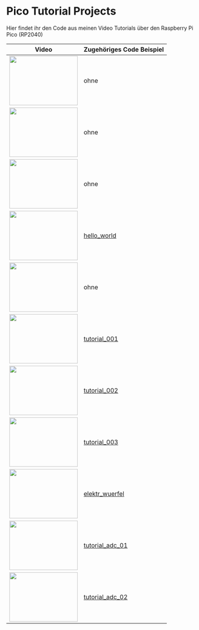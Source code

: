 # Pico Tutorial Projects
Hier findet ihr den Code aus meinen Video Tutorials über den Raspberry Pi Pico (RP2040)

|Video|Zugehöriges Code Beispiel|
|---|---|
|[<img src="https://img.youtube.com/vi/Krq4fd8M79U/0.jpg" width="180" height="130">](https://www.youtube.com/watch?v=Krq4fd8M79U)|ohne|
|[<img src="https://img.youtube.com/vi/Cyo-i7R9KsM/0.jpg" width="180" height="130">](https://www.youtube.com/watch?v=Cyo-i7R9KsM)|ohne|
|[<img src="https://img.youtube.com/vi/H9BZLkpwuV4/0.jpg" width="180" height="130">](https://www.youtube.com/watch?v=H9BZLkpwuV4)|ohne|
|[<img src="https://img.youtube.com/vi/vvof0Rir8rY/0.jpg" width="180" height="130">](https://www.youtube.com/watch?v=vvof0Rir8rY)|[hello_world](https://github.com/ThKattanek/pico_tutorial_projects/tree/master/hello_world)|
|[<img src="https://img.youtube.com/vi/II6CcU18kTY/0.jpg" width="180" height="130">](https://www.youtube.com/watch?v=II6CcU18kTY)|ohne|
|[<img src="https://img.youtube.com/vi/41-aYeslmRs/0.jpg" width="180" height="130">](https://www.youtube.com/watch?v=41-aYeslmRs)|[tutorial_001](https://github.com/ThKattanek/pico_tutorial_projects/tree/master/tutorial_001)|
|[<img src="https://img.youtube.com/vi/X0U3dknkM2Y/0.jpg" width="180" height="130">](https://www.youtube.com/watch?v=X0U3dknkM2Y)|[tutorial_002](https://github.com/ThKattanek/pico_tutorial_projects/tree/master/tutorial_002)|
|[<img src="https://img.youtube.com/vi/PGsPR20CZrg/0.jpg" width="180" height="130">](https://www.youtube.com/watch?v=PGsPR20CZrg)|[tutorial_003](https://github.com/ThKattanek/pico_tutorial_projects/tree/master/tutorial_003)|
|[<img src="https://img.youtube.com/vi/vO8VbDQptYc/0.jpg" width="180" height="130">](https://www.youtube.com/watch?v=vO8VbDQptYc)|[elektr_wuerfel](https://github.com/ThKattanek/pico_tutorial_projects/tree/master/elektr_wuerfel)|
|[<img src="https://img.youtube.com/vi/ocW18kUqIzg/0.jpg" width="180" height="130">](https://www.youtube.com/watch?v=ocW18kUqIzg)|[tutorial_adc_01](https://github.com/ThKattanek/pico_tutorial_projects/tree/master/tutorial_adc_01)|
|[<img src="https://img.youtube.com/vi/5TdfFnzKvAc/0.jpg" width="180" height="130">](https://www.youtube.com/watch?v=5TdfFnzKvAc)|[tutorial_adc_02](https://github.com/ThKattanek/pico_tutorial_projects/tree/master/tutorial_adc_02)|
